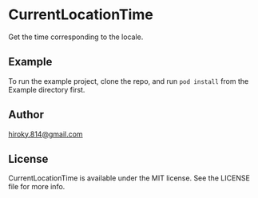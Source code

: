 # CurrentLocationTime

Get the time corresponding to the locale.

## Example

To run the example project, clone the repo, and run `pod install` from the Example directory first.

## Author

hiroky.814@gmail.com

## License

CurrentLocationTime is available under the MIT license. See the LICENSE file for more info.
